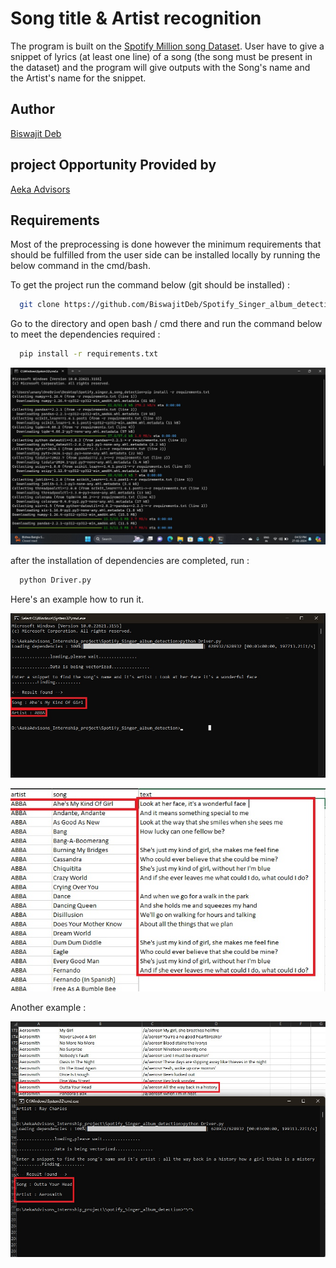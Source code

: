 
# Song title & Artist recognition

The program is built on the [Spotify Million song Dataset](https://www.kaggle.com/datasets/joebeachcapital/57651-spotify-songs). User have to give a snippet of lyrics (at least one line) of a song (the song must be present in the dataset) and the program will give outputs with the Song's name and the Artist's name for the snippet.



## Author

[Biswajit Deb](https://github.com/BiswajitDeb)


## project Opportunity Provided by

 [Aeka Advisors](https://aekaadvisors.com/)


## Requirements

Most of the preprocessing is done however the minimum requirements that should be fulfilled from the user side can be installed locally by running the below command in the cmd/bash.

To get the project run the command below (git should be installed) : 

```bash
  git clone https://github.com/BiswajitDeb/Spotify_Singer_album_detection.git
```

Go to the directory and open bash / cmd there and run the command below to meet the dependencies required : 

```bash
  pip install -r requirements.txt
```

![Screenshot of installing requirements](https://github.com/BiswajitDeb/Spotify_Singer_album_detection/blob/main/Images/requirements.jpg)


after the installation of dependencies are completed, run : 

```bash
  python Driver.py
```
Here's an example how to run it.

![Demo 1](https://github.com/BiswajitDeb/Spotify_Singer_album_detection/blob/main/Images/Demo%202.jpg)

![Validation 1](https://github.com/BiswajitDeb/Spotify_Singer_album_detection/blob/main/Images/Demo%201.jpg)

Another example :

![Demo 2](https://github.com/BiswajitDeb/Spotify_Singer_album_detection/blob/main/Images/Demo%203.jpg)

